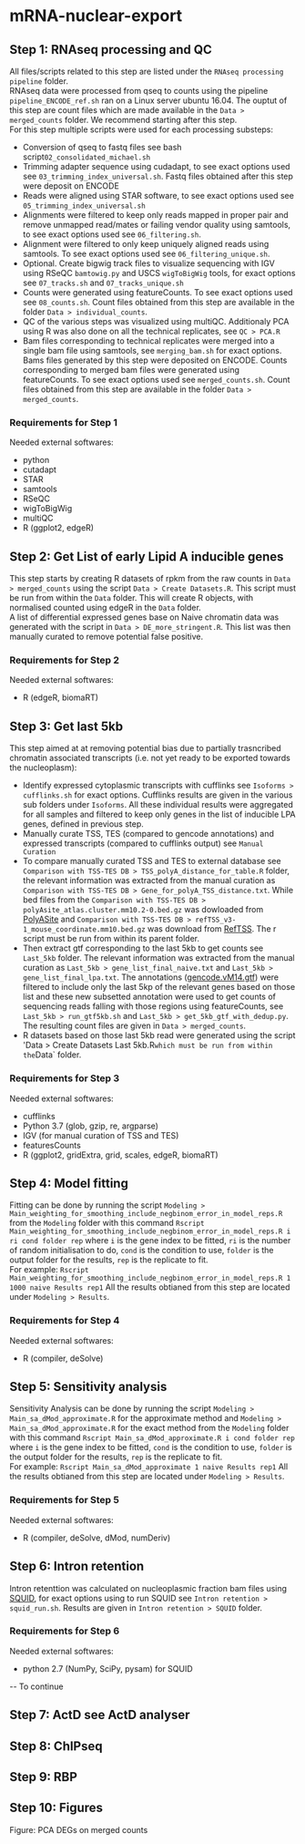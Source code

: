 # mRNA-nuclear-export

## Step 1: RNAseq processing and QC
All files/scripts related to this step are listed under the `RNAseq processing pipeline` folder.  
RNAseq data were processed from qseq to counts using the pipeline `pipeline_ENCODE_ref.sh` ran on a Linux server ubuntu 16.04. The ouptut of this step are count files which are made available in the `Data > merged_counts` folder. We recommend starting after this step.  
For this step multiple scripts were used for each processing substeps:
* Conversion of qseq to fastq files see bash script`02_consolidated_michael.sh`
* Trimming adapter sequence using cudadapt, to see exact options used see `03_trimming_index_universal.sh`. Fastq files obtained after this step were deposit on ENCODE
* Reads were aligned using STAR software, to see exact options used see `05_trimming_index_universal.sh`
* Alignments were filtered to keep only reads mapped in proper pair and remove unmapped read/mates or failing vendor quality using samtools, to see exact options used see `06_filtering.sh`. 
* Alignment were filtered to only keep uniquely aligned reads using samtools. To see exact options used see `06_filtering_unique.sh`.
* Optional. Create bigwig track files to visualize sequencing with IGV using RSeQC `bamtowig.py` and USCS `wigToBigWig` tools, for exact options see `07_tracks.sh` and `07_tracks_unique.sh`
* Counts were generated using featureCounts. To see exact options used see `08_counts.sh`. Count files obtained from this step are available in the folder `Data > individual_counts`. 
* QC of the various steps was visualized using multiQC. Additionaly PCA using R was also done on all the technical replicates, see `QC > PCA.R`
* Bam files corresponding to technical replicates were merged into a single bam file using samtools, see `merging_bam.sh` for exact options. Bams files generated by this step were deposited on ENCODE. Counts corresponding to merged bam files were generated using featureCounts. To see exact options used see `merged_counts.sh`. Count files obtained from this step are available in the folder `Data > merged_counts`. 

### Requirements for Step 1
Needed external softwares:
* python
* cutadapt
* STAR
* samtools
* RSeQC
* wigToBigWig
* multiQC
* R (ggplot2, edgeR)

## Step 2: Get List of early Lipid A inducible genes
This step starts by creating R datasets of rpkm from the raw counts in `Data > merged_counts` using the script `Data > Create Datasets.R`.
This script must be run from within the `Data` folder. This will create R objects, with normalised counted using edgeR in the `Data` folder.  
A list of differential expressed genes base on Naive chromatin data was generated with the script in `Data > DE_more_stringent.R`. This list was then manually curated to remove potential false positive.

### Requirements for Step 2
Needed external softwares:
* R (edgeR, biomaRT)

## Step 3: Get last 5kb
This step aimed at at removing potential bias due to partially trasncribed chromatin associated transcripts (i.e. not yet ready to be exported towards the nucleoplasm):
* Identify expressed cytoplasmic transcripts with cufflinks see `Isoforms > cufflinks.sh` for exact options. Cufflinks results are given in the various sub folders under `Isoforms`. All these individual results were aggregated for all samples and filtered to keep only genes in the list of inducible LPA genes, defined in previous step. 
* Manually curate TSS, TES (compared to gencode annotations) and expressed transcripts (compared to cufflinks output) see `Manual Curation`
* To compare manually curated TSS and TES to external database see `Comparison with TSS-TES DB > TSS_polyA_distance_for_table.R` folder, the relevant information was extracted from the manual curation as `Comparison with TSS-TES DB > Gene_for_polyA_TSS_distance.txt`. While bed files from the `Comparison with TSS-TES DB > polyAsite_atlas.cluster.mm10.2-0.bed.gz` was dowloaded from [PolyASite](https://polyasite.unibas.ch/atlas#3) and `Comparison with TSS-TES DB > refTSS_v3-1_mouse_coordinate.mm10.bed.gz` was download from [RefTSS](http://reftss.clst.riken.jp/reftss/Main_Page). The r script must be run from within its parent folder.
* Then extract gtf corresponding to the last 5kb to get counts see `Last_5kb` folder. The relevant information was extracted from the manual curation as `Last_5kb > gene_list_final_naive.txt` and  `Last_5kb > gene_list_final_lpa.txt`. The annotations ([gencode.vM14.gtf](https://ftp.ebi.ac.uk/pub/databases/gencode/Gencode_mouse/release_M14/gencode.vM14.annotation.gtf.gz)) were filtered to include only the last 5kp of the relevant genes based on those list and these new subsetted annotation were used to get counts of sequencing reads falling with those regions using featureCounts, see `Last_5kb > run_gtf5kb.sh` and `Last_5kb > get_5kb_gtf_with_dedup.py`. The resulting count files are given in `Data > merged_counts`. 
* R datasets based on those last 5kb read were generated using the script 'Data > Create Datasets Last 5kb.R` which must be run from within the `Data` folder.

### Requirements for Step 3
Needed external softwares:
* cufflinks
* Python 3.7 (glob, gzip, re, argparse)
* IGV (for manual curation of TSS and TES)
* featuresCounts
* R (ggplot2, gridExtra, grid, scales, edgeR, biomaRT)

## Step 4: Model fitting
Fitting can be done by running the script `Modeling > Main_weighting_for_smoothing_include_negbinom_error_in_model_reps.R` from the `Modeling` folder with this command `Rscript Main_weighting_for_smoothing_include_negbinom_error_in_model_reps.R i ri cond folder rep` where `i` is the gene index to be fitted, `ri` is the number of random initialisation to do, `cond` is the condition to use,  `folder` is the output folder for the results, `rep` is the replicate to fit.   
For example: `Rscript Main_weighting_for_smoothing_include_negbinom_error_in_model_reps.R 1 1000 naive Results rep1`
All the results obtianed from this step are located under `Modeling > Results`.

### Requirements for Step 4
Needed external softwares:
* R (compiler, deSolve)

## Step 5: Sensitivity analysis
Sensitivity Analysis can be done by running the script `Modeling > Main_sa_dMod_approximate.R` for the approximate method and `Modeling > Main_sa_dMod_approximate.R` for the exact method from the `Modeling` folder with this command `Rscript Main_sa_dMod_approximate.R i cond folder rep` where `i` is the gene index to be fitted, `cond` is the condition to use, `folder` is the output folder for the results, `rep` is the replicate to fit.   
For example: `Rscript Main_sa_dMod_approximate 1 naive Results rep1`
All the results obtianed from this step are located under `Modeling > Results`.

### Requirements for Step 5
Needed external softwares:
* R (compiler, deSolve, dMod, numDeriv)

## Step 6: Intron retention
Intron retenttion was calculated on nucleoplasmic fraction bam files using [SQUID](https://github.com/Xinglab/SQUID), for exact options using to run SQUID see `Intron retention > squid_run.sh`. Results are given in `Intron retention > SQUID` folder.

### Requirements for Step 6
Needed external softwares:
* python 2.7 (NumPy, SciPy, pysam) for SQUID

-- To continue
## Step 7: ActD see ActD analyser

## Step 8: ChIPseq

## Step 9: RBP

## Step 10: Figures

Figure: PCA DEGs on merged counts

